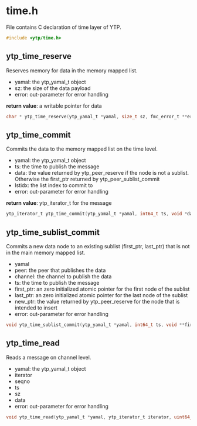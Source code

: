 # time.h

File contains C declaration of time layer of YTP.

```c
#include <ytp/time.h>
```

## ytp_time_reserve

Reserves memory for data in the memory mapped list. 

- yamal: the ytp_yamal_t object
- sz: the size of the data payload
- error: out-parameter for error handling

**return value**: a writable pointer for data

```c
char * ytp_time_reserve(ytp_yamal_t *yamal, size_t sz, fmc_error_t **error)
```

## ytp_time_commit

Commits the data to the memory mapped list on the time level. 

- yamal: the ytp_yamal_t object
- ts: the time to publish the message
- data: the value returned by ytp_peer_reserve if the node is not a sublist. Otherwise the first_ptr returned by ytp_peer_sublist_commit
- lstidx: the list index to commit to
- error: out-parameter for error handling

**return value**: ytp_iterator_t for the message

```c
ytp_iterator_t ytp_time_commit(ytp_yamal_t *yamal, int64_t ts, void *data, size_t listidx, fmc_error_t **error)
```

## ytp_time_sublist_commit

Commits a new data node to an existing sublist (first_ptr, last_ptr) that is not in the main memory mapped list. 

- yamal
- peer: the peer that publishes the data
- channel: the channel to publish the data
- ts: the time to publish the message
- first_ptr: an zero initialized atomic pointer for the first node of the sublist
- last_ptr: an zero initialized atomic pointer for the last node of the sublist
- new_ptr: the value returned by ytp_peer_reserve for the node that is intended to insert
- error: out-parameter for error handling

```c
void ytp_time_sublist_commit(ytp_yamal_t *yamal, int64_t ts, void **first_ptr, void **last_ptr, void *new_ptr, fmc_error_t **error)
```

## ytp_time_read

Reads a message on channel level. 

- yamal: the ytp_yamal_t object
- iterator
- seqno
- ts
- sz
- data
- error: out-parameter for error handling

```c
void ytp_time_read(ytp_yamal_t *yamal, ytp_iterator_t iterator, uint64_t *seqno, int64_t *ts, size_t *sz, const char **data, fmc_error_t **error)
```

